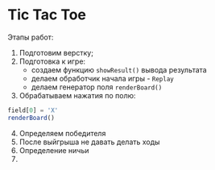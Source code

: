 # Tic Tac Toe

Этапы работ:
1. Подготовим верстку;
2. Подготовка к игре:
   - создаем функцию `showResult()` вывода результата
   - делаем обработчик начала игры - `Replay`
   - делаем генератор поля `renderBoard()`
3. Обрабатываем нажатия по полю:
```js
field[0] = 'X'
renderBoard()
```
4. Определяем победителя
5. После выйгрыша не давать делать ходы
6. Определение ничьи
7. 